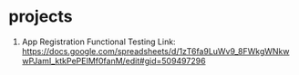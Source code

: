 # projects
1. App Registration Functional Testing
Link: https://docs.google.com/spreadsheets/d/1zT6fa9LuWv9_8FWkgWNkwwPJamI_ktkPePEIMf0fanM/edit#gid=509497296
